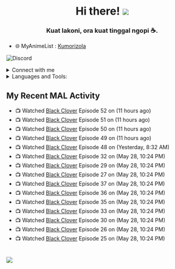 <h1 align="center">Hi there! <img src="https://media.giphy.com/media/hvRJCLFzcasrR4ia7z/giphy.gif" width="25px"> </h1>
<h3 align="center">Kuat lakoni, ora kuat tinggal ngopi ☕.</h3>

- 🌐 MyAnimeList : [Kumorizola](https://myanimelist.net/animelist/Kumorizola)

![Discord](https://discord.c99.nl/widget/theme-3/761213268009943051.png)
<details>
      <summary>Connect with me</summary>
    <p align="left">
        <a href="https://www.facebook.com/kumori.hartley.1" target="blank"><img align="center"
                src="https://raw.githubusercontent.com/rahuldkjain/github-profile-readme-generator/master/src/images/icons/Social/facebook.svg"
                alt="kumori hartley" height="30" width="40" /></a>
        <a href="https://www.instagram.com/kumorizola/" target="blank"><img align="center"
                src="https://raw.githubusercontent.com/rahuldkjain/github-profile-readme-generator/master/src/images/icons/Social/instagram.svg"
                alt="kumorizola" height="30" width="40" /></a>
        <a href="https://discord.com" target="blank"><img align="center"
                src="https://raw.githubusercontent.com/rahuldkjain/github-profile-readme-generator/master/src/images/icons/Social/discord.svg"
                alt="Kumori#5882" height="30" width="40" /></a>
    </p>
</details>

<details>
    <summary align="left">Languages and Tools:</summary>
<p align="left">
      <a href="https://www.w3schools.com/css/" target="_blank">
        <img src="https://raw.githubusercontent.com/devicons/devicon/master/icons/css3/css3-original-wordmark.svg"
            alt="css3" width="40" height="40" /> </a> <a href="https://www.w3.org/html/" target="_blank"> <img
            src="https://raw.githubusercontent.com/devicons/devicon/master/icons/html5/html5-original-wordmark.svg"
            alt="html5" width="40" height="40" /> </a> <a href="https://www.java.com" target="_blank"> <img
            src="https://raw.githubusercontent.com/devicons/devicon/master/icons/java/java-original.svg" alt="java"
            width="40" height="40" /> </a> <a href="https://developer.mozilla.org/en-US/docs/Web/JavaScript"
            target="_blank"> <img
            src="https://raw.githubusercontent.com/devicons/devicon/master/icons/javascript/javascript-original.svg"
            alt="javascript" width="40" height="40" /> </a> <a href="https://nodejs.org" target="_blank"> <img
            src="https://raw.githubusercontent.com/devicons/devicon/master/icons/nodejs/nodejs-original-wordmark.svg"
            alt="nodejs" width="40" height="40" /> </a> <a href="https://www.python.org" target="_blank"> <img
            src="https://raw.githubusercontent.com/devicons/devicon/master/icons/python/python-original.svg"
            alt="python" width="40" height="40" /> </a> <a href="https://www.typescriptlang.org/" target="_blank"> <img
            src="https://raw.githubusercontent.com/devicons/devicon/master/icons/typescript/typescript-original.svg" 
            alt="typescript" width="40" height="40" /> </a> <a href="https://www.photoshop.com/en" target="_blank"> <img
            src="https://upload.wikimedia.org/wikipedia/commons/a/af/Adobe_Photoshop_CC_icon.svg" alt="photoshop" width="40" height="40"/> </a>
            <a href="https://www.adobe.com/products/premiere.html" target="_blank"> <img
            src="https://upload.wikimedia.org/wikipedia/commons/4/40/Adobe_Premiere_Pro_CC_icon.svg" alt="Premiere pro" width="40" height="40"/> </a>
            <a href="https://www.adobe.com/in/products/illustrator.html" target="_blank"> <img 
            src="https://upload.wikimedia.org/wikipedia/commons/f/fb/Adobe_Illustrator_CC_icon.svg" alt="illustrator" width="40" height="40"/> </a>
      
 </details>
 
 <h2> My Recent MAL Activity</h2>
<!-- MAL_ACTIVITY:start -->

- 📺 Watched [Black Clover](https://MyAnimeList.net/anime.php?id=34572) Episode 52 on (11 hours ago)
- 📺 Watched [Black Clover](https://MyAnimeList.net/anime.php?id=34572) Episode 51 on (11 hours ago)
- 📺 Watched [Black Clover](https://MyAnimeList.net/anime.php?id=34572) Episode 50 on (11 hours ago)
- 📺 Watched [Black Clover](https://MyAnimeList.net/anime.php?id=34572) Episode 49 on (11 hours ago)
- 📺 Watched [Black Clover](https://MyAnimeList.net/anime.php?id=34572) Episode 48 on (Yesterday, 8:32 AM)
- 📺 Watched [Black Clover](https://MyAnimeList.net/anime.php?id=34572) Episode 32 on (May 28, 10:24 PM)
- 📺 Watched [Black Clover](https://MyAnimeList.net/anime.php?id=34572) Episode 29 on (May 28, 10:24 PM)
- 📺 Watched [Black Clover](https://MyAnimeList.net/anime.php?id=34572) Episode 27 on (May 28, 10:24 PM)
- 📺 Watched [Black Clover](https://MyAnimeList.net/anime.php?id=34572) Episode 37 on (May 28, 10:24 PM)
- 📺 Watched [Black Clover](https://MyAnimeList.net/anime.php?id=34572) Episode 36 on (May 28, 10:24 PM)
- 📺 Watched [Black Clover](https://MyAnimeList.net/anime.php?id=34572) Episode 35 on (May 28, 10:24 PM)
- 📺 Watched [Black Clover](https://MyAnimeList.net/anime.php?id=34572) Episode 33 on (May 28, 10:24 PM)
- 📺 Watched [Black Clover](https://MyAnimeList.net/anime.php?id=34572) Episode 30 on (May 28, 10:24 PM)
- 📺 Watched [Black Clover](https://MyAnimeList.net/anime.php?id=34572) Episode 26 on (May 28, 10:24 PM)
- 📺 Watched [Black Clover](https://MyAnimeList.net/anime.php?id=34572) Episode 25 on (May 28, 10:24 PM)

<!-- MAL_ACTIVITY:end -->

  
<h2 align="left"> <img src="https://media.discordapp.net/attachments/918405470073520168/919220018355523584/ezgif.com-gif-maker_1.gif">
